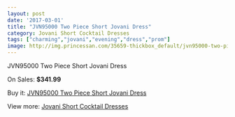 ```yaml
---
layout: post
date: '2017-03-01'
title: "JVN95000 Two Piece Short Jovani Dress"
category: Jovani Short Cocktail Dresses
tags: ["charming","jovani","evening","dress","prom"]
image: http://img.princessan.com/35659-thickbox_default/jvn95000-two-piece-short-jovani-dress.jpg
---
```

JVN95000 Two Piece Short Jovani Dress

On Sales: **$341.99**
<a href="https://www.princessan.com/en/16667-jvn95000-two-piece-short-jovani-dress.html"><amp-img layout="responsive" width="600" height="600" src="//img.princessan.com/35659-thickbox_default/jvn95000-two-piece-short-jovani-dress.jpg" alt="JVN95000 Two Piece Short Jovani Dress 0" /></a>
<a href="https://www.princessan.com/en/16667-jvn95000-two-piece-short-jovani-dress.html"><amp-img layout="responsive" width="600" height="600" src="//img.princessan.com/35661-thickbox_default/jvn95000-two-piece-short-jovani-dress.jpg" alt="JVN95000 Two Piece Short Jovani Dress 1" /></a>
<a href="https://www.princessan.com/en/16667-jvn95000-two-piece-short-jovani-dress.html"><amp-img layout="responsive" width="600" height="600" src="//img.princessan.com/35660-thickbox_default/jvn95000-two-piece-short-jovani-dress.jpg" alt="JVN95000 Two Piece Short Jovani Dress 2" /></a>

Buy it: [JVN95000 Two Piece Short Jovani Dress](https://www.princessan.com/en/16667-jvn95000-two-piece-short-jovani-dress.html "JVN95000 Two Piece Short Jovani Dress")

View more: [Jovani Short Cocktail Dresses](https://www.princessan.com/en/139- "Jovani Short Cocktail Dresses")